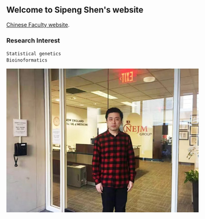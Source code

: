 ## Welcome to Sipeng Shen's website

[Chinese Faculty website](https://gwxy.njmu.edu.cn/2019/1115/c8948a157713/page.htm).


### Research Interest

```markdown
Statistical genetics
Bioinoformatics
```

![image](https://github.com/sipengshen/sipengshen.github.io/blob/main/%E5%BE%AE%E4%BF%A1%E5%9B%BE%E7%89%87_20220731232120.jpg)


